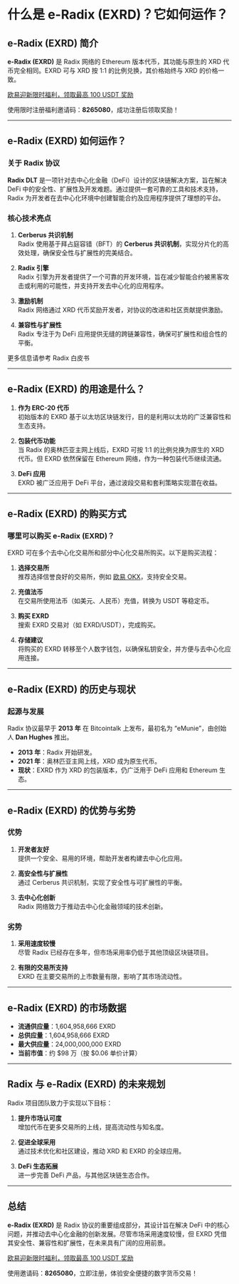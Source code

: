 # 什么是 e-Radix (EXRD)？它如何运作？

## e-Radix (EXRD) 简介

**e-Radix (EXRD)** 是 Radix 网络的 Ethereum 版本代币，其功能与原生的 XRD 代币完全相同。EXRD 可与 XRD 按 1:1 的比例兑换，其价格始终与 XRD 的价格一致。

[欧易迎新限时福利，领取最高 100 USDT 奖励](https://bit.ly/OKXe)

使用限时注册福利邀请码：**8265080**，成功注册后领取奖励！

---

## e-Radix (EXRD) 如何运作？

### 关于 Radix 协议

**Radix DLT** 是一项针对去中心化金融（DeFi）设计的区块链解决方案，旨在解决 DeFi 中的安全性、扩展性及开发难题。通过提供一套可靠的工具和技术支持，Radix 为开发者在去中心化环境中创建智能合约及应用程序提供了理想的平台。

### 核心技术亮点

1. **Cerberus 共识机制**  
   Radix 使用基于拜占庭容错（BFT）的 **Cerberus 共识机制**，实现分片化的高效处理，确保安全性与扩展性的完美结合。

2. **Radix 引擎**  
   Radix 引擎为开发者提供了一个可靠的开发环境，旨在减少智能合约被黑客攻击或利用的可能性，并支持开发去中心化的应用程序。

3. **激励机制**  
   Radix 网络通过 XRD 代币奖励开发者，对协议的改进和社区贡献提供激励。

4. **兼容性与扩展性**  
   Radix 专注于为 DeFi 应用提供无缝的跨链兼容性，确保可扩展性和组合性的平衡。

更多信息请参考 Radix 白皮书

---

## e-Radix (EXRD) 的用途是什么？

1. **作为 ERC-20 代币**  
   初始版本的 EXRD 基于以太坊区块链发行，目的是利用以太坊的广泛兼容性和生态支持。

2. **包装代币功能**  
   当 Radix 的奥林匹亚主网上线后，EXRD 可按 1:1 的比例兑换为原生的 XRD 代币。但 EXRD 依然保留在 Ethereum 网络，作为一种包装代币继续流通。

3. **DeFi 应用**  
   EXRD 被广泛应用于 DeFi 平台，通过波段交易和套利策略实现潜在收益。

---

## e-Radix (EXRD) 的购买方式

### 哪里可以购买 e-Radix (EXRD)？

EXRD 可在多个去中心化交易所和部分中心化交易所购买。以下是购买流程：

1. **选择交易所**  
   推荐选择信誉良好的交易所，例如 [欧易 OKX](https://bit.ly/OKXe)，支持安全交易。

2. **充值法币**  
   在交易所使用法币（如美元、人民币）充值，转换为 USDT 等稳定币。

3. **购买 EXRD**  
   搜索 EXRD 交易对（如 EXRD/USDT），完成购买。

4. **存储建议**  
   将购买的 EXRD 转移至个人数字钱包，以确保私钥安全，并方便与去中心化应用连接。

---

## e-Radix (EXRD) 的历史与现状

### 起源与发展

Radix 协议最早于 **2013 年** 在 Bitcointalk 上发布，最初名为 “eMunie”，由创始人 **Dan Hughes** 推出。

- **2013 年**：Radix 开始研发。
- **2021 年**：奥林匹亚主网上线，XRD 成为原生代币。
- **现状**：EXRD 作为 XRD 的包装版本，仍广泛用于 DeFi 应用和 Ethereum 生态。

---

## e-Radix (EXRD) 的优势与劣势

### 优势

1. **开发者友好**  
   提供一个安全、易用的环境，帮助开发者构建去中心化应用。

2. **高安全性与扩展性**  
   通过 Cerberus 共识机制，实现了安全性与可扩展性的平衡。

3. **去中心化创新**  
   Radix 网络致力于推动去中心化金融领域的技术创新。

### 劣势

1. **采用速度较慢**  
   尽管 Radix 已经存在多年，但市场采用率仍低于其他顶级区块链项目。

2. **有限的交易所支持**  
   EXRD 在主要交易所的上市数量有限，影响了其市场流动性。

---

## e-Radix (EXRD) 的市场数据

- **流通供应量**：1,604,958,666 EXRD
- **总供应量**：1,604,958,666 EXRD
- **最大供应量**：24,000,000,000 EXRD
- **当前市值**：约 $98 万（按 $0.06 单价计算）

---

## Radix 与 e-Radix (EXRD) 的未来规划

Radix 项目团队致力于实现以下目标：

1. **提升市场认可度**  
   增加代币在更多交易所的上线，提高流动性与知名度。

2. **促进全球采用**  
   通过技术优化和社区建设，推动 XRD 和 EXRD 的全球应用。

3. **DeFi 生态拓展**  
   进一步完善 DeFi 产品，与其他区块链生态合作。

---

## 总结

**e-Radix (EXRD)** 是 Radix 协议的重要组成部分，其设计旨在解决 DeFi 中的核心问题，并推动去中心化金融的创新发展。尽管市场采用速度较慢，但 EXRD 凭借其安全性、兼容性和扩展性，在未来具有广阔的应用前景。

[欧易迎新限时福利，领取最高 100 USDT 奖励](https://bit.ly/OKXe)  

使用邀请码：**8265080**，立即注册，体验安全便捷的数字货币交易！
